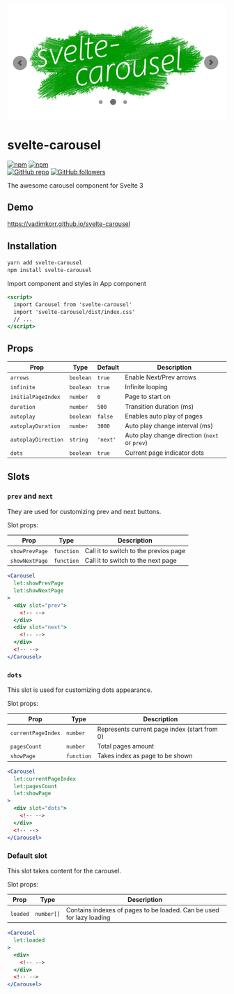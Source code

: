 ![svelte-carousel](./docs/svelte-carousel-logo-md.png)


# svelte-carousel

<div align="left">

[![npm](https://img.shields.io/npm/v/svelte-carousel.svg)](https://www.npmjs.com/package/svelte-carousel) [![npm](https://img.shields.io/npm/dm/svelte-carousel.svg)](https://www.npmjs.com/package/svelte-carousel)
<br />
[![GitHub repo](https://img.shields.io/badge/github-repo-green.svg?style=flat)](https://github.com/vadimkorr/svelte-carousel) [![GitHub followers](https://img.shields.io/github/followers/vadimkorr.svg?style=social&label=Follow)](https://github.com/vadimkorr)

</div>

The awesome carousel component for Svelte 3

## Demo

https://vadimkorr.github.io/svelte-carousel

## Installation
```bash
yarn add svelte-carousel
npm install svelte-carousel
```

Import component and styles in App component
```jsx
<script>
  import Carousel from 'svelte-carousel'
  import 'svelte-carousel/dist/index.css'
  // ...
</script>
```

## Props
| Prop                 | Type       | Default     | Description                                   | 
|----------------------|------------|-------------|-----------------------------------------------|
| `arrows`             | `boolean`  | `true`      | Enable Next/Prev arrows                       |
| `infinite`           | `boolean`  | `true`      | Infinite looping                              |
| `initialPageIndex`   | `number`   | `0`         | Page to start on                              |
| `duration`           | `number`   | `500`       | Transition duration (ms)                      |
| `autoplay`           | `boolean`  | `false`     | Enables auto play of pages                    |
| `autoplayDuration`   | `number`   | `3000`      | Auto play change interval (ms)                |
| `autoplayDirection`  | `string`   | `'next'`    | Auto play change direction (`next` or `prev`) |
| `dots`               | `boolean`  | `true`      | Current page indicator dots                   |

## Slots

### `prev` and `next`
They are used for customizing prev and next buttons.

Slot props:

| Prop               | Type        | Description                           | 
|--------------------|-------------|---------------------------------------|
| `showPrevPage`     | `function`  | Call it to switch to the previos page |
| `showNextPage`     | `function`  | Call it to switch to the next page    |

```jsx
<Carousel
  let:showPrevPage
  let:showNextPage
>
  <div slot="prev">
    <!-- -->
  </div>
  <div slot="next">
    <!-- -->
  </div>
  <!-- -->
</Carousel>
```

### `dots`

This slot is used for customizing dots appearance.

Slot props:

| Prop                | Type         | Description                                  | 
|---------------------|--------------|----------------------------------------------|
| `currentPageIndex`  | `number`     | Represents current page index (start from 0) |
| `pagesCount`        | `number`     | Total pages amount                           |
| `showPage`          | `function`   | Takes index as page to be shown              |

```jsx
<Carousel
  let:currentPageIndex
  let:pagesCount
  let:showPage
>
  <div slot="dots">
    <!-- -->
  </div>
  <!-- -->
</Carousel>
```

### Default slot

This slot takes content for the carousel.

Slot props:

| Prop              | Type       | Description                                                          | 
|-------------------|------------|----------------------------------------------------------------------|
| `loaded`          | `number[]` | Contains indexes of pages to be loaded. Can be used for lazy loading |

```jsx
<Carousel
  let:loaded
>
  <div>
    <!-- -->
  </div>
  <!-- -->
</Carousel>
```